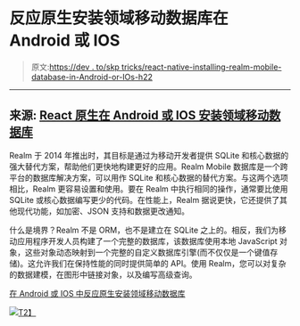 # 反应原生安装领域移动数据库在 Android 或 IOS

> 原文:[https://dev . to/skp tricks/react-native-installing-realm-mobile-database-in-Android-or-IOs-h22](https://dev.to/skptricks/react-native-installing-realm-mobile-database-in-android-or-ios-h22)

* * *

## [](#source-react-native-installing-realm-mobile-database-in-android-or-ios)来源: [React 原生在 Android 或 IOS 安装领域移动数据库](https://www.skptricks.com/2019/03/react-native-installing-realm-mobile-database-in-react-native-application.html)

Realm 于 2014 年推出时，其目标是通过为移动开发者提供 SQLite 和核心数据的强大替代方案，帮助他们更快地构建更好的应用。Realm Mobile 数据库是一个跨平台的数据库解决方案，可以用作 SQLite 和核心数据的替代方案。与这两个选项相比，Realm 更容易设置和使用。要在 Realm 中执行相同的操作，通常要比使用 SQLite 或核心数据编写更少的代码。在性能上，Realm 据说更快，它还提供了其他现代功能，如加密、JSON 支持和数据更改通知。

什么是境界？Realm 不是 ORM，也不是建立在 SQLite 之上的。相反，我们为移动应用程序开发人员构建了一个完整的数据库，该数据库使用本地 JavaScript 对象，这些对象动态映射到一个完整的自定义数据库引擎(而不仅仅是一个键值存储)。这允许我们在保持性能的同时提供简单的 API。使用 Realm，您可以对复杂的数据建模，在图形中链接对象，以及编写高级查询。

[在 Android 或 IOS 中反应原生安装领域移动数据库](https://www.skptricks.com/2019/03/react-native-installing-realm-mobile-database-in-react-native-application.html)

[![](../Images/43a025fd0d17127faafa6c3bbfff2bb4.png)T2】](https://res.cloudinary.com/practicaldev/image/fetch/s--R-RZjDPb--/c_limit%2Cf_auto%2Cfl_progressive%2Cq_auto%2Cw_880/https://4.bp.blogspot.com/-okk5JgaImFQ/XHtlV1BjwxI/AAAAAAAACfE/9JU15cNQtBwOazFFinD1r8qkAzWsLjtjwCLcBGAs/s640/insert.png)